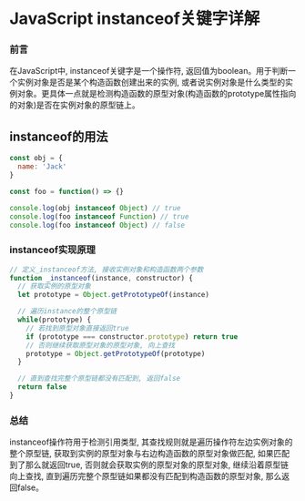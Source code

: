 # JavaScript instanceof关键字详解

### 前言
在JavaScript中, instanceof关键字是一个操作符, 返回值为boolean。用于判断一个实例对象是否是某个构造函数创建出来的实例, 或者说实例对象是什么类型的实例对象。更具体一点就是检测构造函数的原型对象(构造函数的prototype属性指向的对象)是否在实例对象的原型链上。

## instanceof的用法
````javascript
const obj = {
  name: 'Jack'
}

const foo = function() => {}

console.log(obj instanceof Object) // true
console.log(foo instanceof Function) // true
console.log(foo instanceof Object) // false
````

### instanceof实现原理
```javascript
// 定义_instanceof方法, 接收实例对象和构造函数两个参数
function _instanceof(instance, constructor) {
  // 获取实例的原型对象
  let prototype = Object.getPrototypeOf(instance)

  // 遍历instance的整个原型链
  while(prototype) {
    // 若找到原型对象直接返回true
    if (prototype === constructor.prototype) return true
    // 否则继续获取原型对象的原型对象, 向上查找
    prototype = Object.getPrototypeOf(prototype)
  }

  // 直到查找完整个原型链都没有匹配到, 返回false 
  return false
}
```

### 总结
instanceof操作符用于检测引用类型, 其查找规则就是遍历操作符左边实例对象的整个原型链, 获取到实例的原型对象与右边构造函数的原型对象做匹配, 如果匹配到了那么就返回true, 否则就会获取实例的原型对象的原型对象, 继续沿着原型链向上查找, 直到遍历完整个原型链如果都没有匹配到构造函数的原型对象, 那么返回false。
